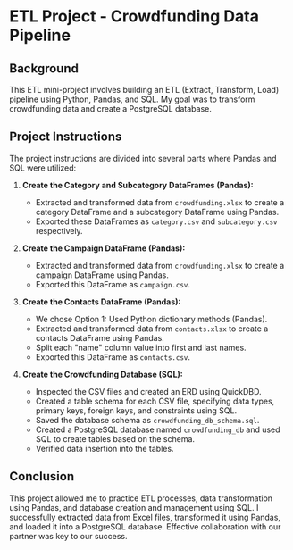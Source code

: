 # ETL Project - Crowdfunding Data Pipeline

## Background

This ETL mini-project involves building an ETL (Extract, Transform, Load) pipeline using Python, Pandas, and SQL. My goal was to transform crowdfunding data and create a PostgreSQL database.

## Project Instructions

The project instructions are divided into several parts where Pandas and SQL were utilized:

1. **Create the Category and Subcategory DataFrames (Pandas):**
    - Extracted and transformed data from `crowdfunding.xlsx` to create a category DataFrame and a subcategory DataFrame using Pandas.
    - Exported these DataFrames as `category.csv` and `subcategory.csv` respectively.

2. **Create the Campaign DataFrame (Pandas):**
    - Extracted and transformed data from `crowdfunding.xlsx` to create a campaign DataFrame using Pandas.
    - Exported this DataFrame as `campaign.csv`.

3. **Create the Contacts DataFrame (Pandas):**
    - We chose Option 1: Used Python dictionary methods (Pandas).
    - Extracted and transformed data from `contacts.xlsx` to create a contacts DataFrame using Pandas.
    - Split each "name" column value into first and last names.
    - Exported this DataFrame as `contacts.csv`.

4. **Create the Crowdfunding Database (SQL):**
    - Inspected the CSV files and created an ERD using QuickDBD.
    - Created a table schema for each CSV file, specifying data types, primary keys, foreign keys, and constraints using SQL.
    - Saved the database schema as `crowdfunding_db_schema.sql`.
    - Created a PostgreSQL database named `crowdfunding_db` and used SQL to create tables based on the schema.
    - Verified data insertion into the tables.

## Conclusion

This project allowed me to practice ETL processes, data transformation using Pandas, and database creation and management using SQL. I successfully extracted data from Excel files, transformed it using Pandas, and loaded it into a PostgreSQL database. Effective collaboration with our partner was key to our success.
